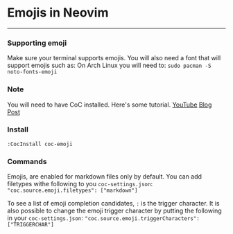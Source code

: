 # Emojis in Neovim

---

### Supporting emoji

Make sure your terminal supports emojis. You will also need a font that will support emojis such as:
On Arch Linux you will need to:
`sudo pacman -S noto-fonts-emoji`

### Note

You will need to have CoC installed. Here's some tutorial.
[YouTube](https://www.youtube.com/watch?v=OXEVhnY621M)
[Blog Post](https://www.chrisatmachine.com/Neovim/04-vim-coc/)

### Install

`:CocInstall coc-emoji`

### Commands

Emojis, are enabled for markdown files only by default. You can add filetypes withe following to you `coc-settings.json`:
`"coc.source.emoji.filetypes": ["markdown"]`

To see a list of emoji completion candidates, `:` is the trigger character. It is also possible to change the emoji trigger character by putting the following in your `coc-settings.json`:
`"coc.source.emoji.triggerCharacters": ["TRIGGERCHAR"]`
